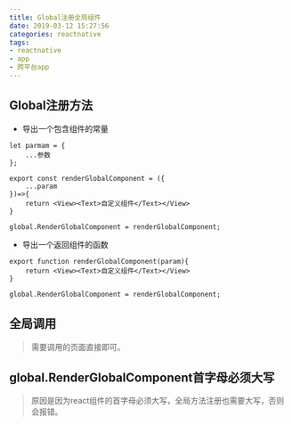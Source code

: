 ```yaml
---
title: Global注册全局组件
date: 2019-03-12 15:27:56
categories: reactnative
tags:
- reactnative
- app
- 跨平台app
---
```


## Global注册方法
* 导出一个包含组件的常量
```
let parmam = {
    ...参数
};

export const renderGlobalComponent = ({
    ...param
})=>{
    return <View><Text>自定义组件</Text></View>
}

global.RenderGlobalComponent = renderGlobalComponent;
```

* 导出一个返回组件的函数
```
export function renderGlobalComponent(param){
    return <View><Text>自定义组件</Text></View>
}

global.RenderGlobalComponent = renderGlobalComponent;
```


## 全局调用
> 需要调用的页面直接<code><RenderGlobalComponent /></code>即可。

## global.RenderGlobalComponent首字母必须大写
> 原因是因为react组件的首字母必须大写，全局方法注册也需要大写，否则会报错。
